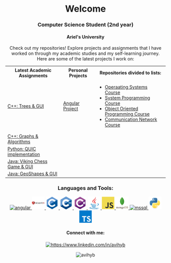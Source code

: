 <h1 align="center">Welcome</h1>
<h3 align="center">Computer Science Student (2nd year)</h3>
<h4 align="center">Ariel's University</h4>
<p align="center">
  Check out my repositories! Explore projects and assignments that I have worked on through my academic studies and my self-learning journey.
  <br>
  Here are some of the latest projects I work on:
</p>

<table align="center">
  <tr>
    <th>Latest Academic Assignments</th>
    <th>Personal Projects</th>
    <th>Repositories divided to lists:</th>
  </tr>
  <tr>
    <td><a href="https://github.com/avihyb/CPP-EX4">C++: Trees & GUI</a></td>
    <td><a href="https://github.com/avihyb/avihyb.github.io">Angular Project</a></td>
    <td>
      <ul>
        <li><a href="https://github.com/stars/avihyb/lists/operations-systems-course">Operaating Systems Course</a></li>
        <li><a href="https://github.com/stars/avihyb/lists/system-programming-course">System Programming Course</a></li>
        <li><a href="https://github.com/stars/avihyb/lists/oop-course">Object Oriented Programming Course</a></li>
        <li><a href="https://github.com/stars/avihyb/lists/communication-network-course">Communication Network Course</a></li>
      </ul>
    </td>
  </tr>
  <tr>
    <td><a href="https://github.com/avihyb/CPP_EX1_24">C++: Graphs & Algorithms</a></td>
    <td><a href=""></a></td>
    <td></td>
  </tr>
  <tr>
    <td><a href="https://github.com/avihyb/final-project-network">Python: QUIC implementation</a></td>
    <td><a href=""></a></td>
    <td></td>
  </tr>
  <tr>
    <td><a href="https://github.com/avihyb/VikingChess">Java: Viking Chess Game & GUI</a></td>
    <td><a href="https://github.com/avihyb/task-manager-python"></a></td>
    <td></td>
  </tr>
  <tr>
    <td><a href="https://github.com/avihyb/GeoShapes-Java-Project">Java: GeoShapes & GUI</a></td>
    <td></td>
    <td></td>
  </tr>
</table>

<h3 align="center">Languages and Tools:</h3>
<p align="center"> 
  <a href="https://angular.io" target="_blank" rel="noreferrer"> 
    <img src="https://angular.io/assets/images/logos/angular/angular.svg" alt="angular" width="40" height="40"/> 
  </a> 
  <a href="https://angular.io" target="_blank" rel="noreferrer"> 
    <img src="https://raw.githubusercontent.com/devicons/devicon/master/icons/angularjs/angularjs-original-wordmark.svg" alt="angularjs" width="40" height="40"/> 
  </a> 
  <a href="https://www.cprogramming.com/" target="_blank" rel="noreferrer"> 
    <img src="https://raw.githubusercontent.com/devicons/devicon/master/icons/c/c-original.svg" alt="c" width="40" height="40"/> 
  </a> 
  <a href="https://www.w3schools.com/cpp/" target="_blank" rel="noreferrer"> 
    <img src="https://raw.githubusercontent.com/devicons/devicon/master/icons/cplusplus/cplusplus-original.svg" alt="cplusplus" width="40" height="40"/> 
  </a> 
  <a href="https://www.w3schools.com/cs/" target="_blank" rel="noreferrer"> 
    <img src="https://raw.githubusercontent.com/devicons/devicon/master/icons/csharp/csharp-original.svg" alt="csharp" width="40" height="40"/> 
  </a> 
  <a href="https://www.java.com" target="_blank" rel="noreferrer"> 
    <img src="https://raw.githubusercontent.com/devicons/devicon/master/icons/java/java-original.svg" alt="java" width="40" height="40"/> 
  </a> 
  <a href="https://developer.mozilla.org/en-US/docs/Web/JavaScript" target="_blank" rel="noreferrer"> 
    <img src="https://raw.githubusercontent.com/devicons/devicon/master/icons/javascript/javascript-original.svg" alt="javascript" width="40" height="40"/> 
  </a> 
  <a href="https://www.mongodb.com/" target="_blank" rel="noreferrer"> 
    <img src="https://raw.githubusercontent.com/devicons/devicon/master/icons/mongodb/mongodb-original-wordmark.svg" alt="mongodb" width="40" height="40"/> 
  </a> 
  <a href="https://www.microsoft.com/en-us/sql-server" target="_blank" rel="noreferrer"> 
    <img src="https://www.svgrepo.com/show/303229/microsoft-sql-server-logo.svg" alt="mssql" width="40" height="40"/> 
  </a> 
  <a href="https://www.python.org" target="_blank" rel="noreferrer"> 
    <img src="https://raw.githubusercontent.com/devicons/devicon/master/icons/python/python-original.svg" alt="python" width="40" height="40"/> 
  </a> 
  <a href="https://www.typescriptlang.org/" target="_blank" rel="noreferrer"> 
    <img src="https://raw.githubusercontent.com/devicons/devicon/master/icons/typescript/typescript-original.svg" alt="typescript" width="40" height="40"/> 
  </a> 
</p>

<h4 align="center">Connect with me:</h4>
<p align="center">
  <a href="https://www.linkedin.com/in/avihyb/" target="blank">
    <img align="center" src="https://raw.githubusercontent.com/rahuldkjain/github-profile-readme-generator/master/src/images/icons/Social/linked-in-alt.svg" alt="https://www.linkedin.com/in/avihyb" height="20" width="40" />
  </a>
</p>

<p align="center">
  <img align="center" src="https://github-readme-stats.vercel.app/api/top-langs?username=avihyb&show_icons=true&locale=en&layout=compact" alt="avihyb" />
</p>
